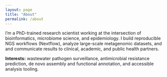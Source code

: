 ```yaml
---
layout: page
title: "About"
permalink: /about
---
```


I’m a PhD-trained research scientist working at the intersection of bioinformatics, microbiome science, and epidemiology. I build reproducible NGS workflows (Nextflow), analyze large-scale metagenomic datasets, and and communicate results to clinical, academic, and public health partners.

**Interests:** wastewater pathogen surveillance, antimicrobial resistance prediction, de novo assembly and functional annotation, and accessible analysis tooling.